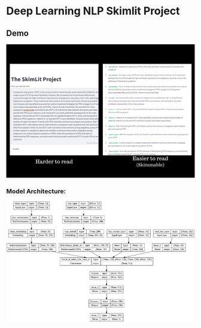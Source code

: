 # Deep Learning NLP Skimlit Project

## Demo

<img src="images/Body_3.png">


### Model Architecture:
<img src="images/model.png">

